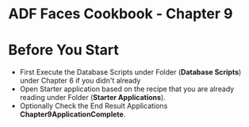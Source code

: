 ADF Faces Cookbook - Chapter 9
===============================
# Before You Start

- First Execute the Database Scripts under Folder (**Database Scripts**) under Chapter 6 if you didn't already
- Open Starter application based on the recipe that you are already reading under Folder (**Starter Applications**).
- Optionally Check the End Result Applications **Chapter9ApplicationComplete**.
